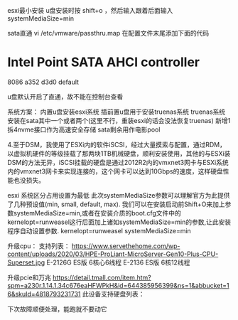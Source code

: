 esxi最小安装
u盘安装时按 shift+o ，然后输入跟着后面输入 systemMediaSize=min

sata直通
vi /etc/vmware/passthru.map
在配置文件末尾添加下面的代码
# Intel Point SATA AHCI controller
8086  a352  d3d0  default


u盘默认开启了直通，故不能在控制台查看

系统方案：
内置u盘安装esxi系统
插前置u盘用于安装truenas系统
truenas系统安装在sata其中一个或者两个(这里不行，重装esxi的话会没法恢复truenas)
新增1拆4nvme接口作为高速安全存储
sata剩余用作电影pool


4.至于DSM，我使用了ESXi内的软件iSCSI，经过大量摸索与配置，通过RDM，以虚拟机硬件的等级挂载了那两块1TB机械硬盘，顺利安装使用，其他的与ESXi装DSM的方法无异，iSCSI挂载的硬盘是通过2012R2内的vmxnet3网卡与ESXi系统内的vmxnet3网卡来实现连接的，这个网卡可以达到10Gbps的速度，这样硬盘性能也没损失。

esxi 系统区分占用设置为最低
此次systemMediaSize参数可以理解官方为此提供了几种预设值(min, small, default, max). 我们可以在安装启动前Shift+O来加上参数systemMediaSize=min,或者在安装介质的boot.cfg文件中的kernelopt=runweasel这行后面加上诸如systemMediaSize=min的参数,让此安装程序自动设置参数.
kernelopt=runweasel systemMediaSize=min

升级cpu：
支持列表：
https://www.servethehome.com/wp-content/uploads/2020/03/HPE-ProLiant-MicroServer-Gen10-Plus-CPU-Superset.jpg
E-2126G	ES版 6核心6线程
E-2136 ES版 6核12线程

升级pcie和万兆
https://detail.tmall.com/item.htm?spm=a230r.1.14.1.34c676eaHFWPkH&id=644385956399&ns=1&abbucket=16&skuId=4818793231731
此设备支持硬盘列表：



下次故障顺便处理，能跑就不要动它